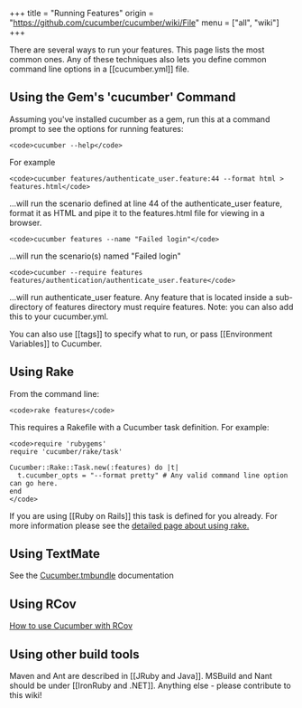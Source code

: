 +++
title = "Running Features"
origin = "https://github.com/cucumber/cucumber/wiki/File"
menu = ["all", "wiki"]
+++

There are several ways to run your features. This page lists the most common ones. Any of these techniques also lets you define common command line options in a \[\[cucumber.yml\]\] file.

Using the Gem's 'cucumber' Command
----------------------------------

Assuming you've installed cucumber as a gem, run this at a command prompt to see the options for running features:

    <code>cucumber --help</code>

For example

    <code>cucumber features/authenticate_user.feature:44 --format html > features.html</code>

...will run the scenario defined at line 44 of the authenticate\_user feature, format it as HTML and pipe it to the features.html file for viewing in a browser.

    <code>cucumber features --name "Failed login"</code>

...will run the scenario(s) named "Failed login"

    <code>cucumber --require features features/authentication/authenticate_user.feature</code>

...will run authenticate\_user feature. Any feature that is located inside a sub-directory of features directory must require features. Note: you can also add this to your cucumber.yml.

You can also use \[\[tags\]\] to specify what to run, or pass \[\[Environment Variables\]\] to Cucumber.

Using Rake
----------

From the command line:

    <code>rake features</code>

This requires a Rakefile with a Cucumber task definition. For example:

    <code>require 'rubygems'
    require 'cucumber/rake/task'

    Cucumber::Rake::Task.new(:features) do |t|
      t.cucumber_opts = "--format pretty" # Any valid command line option can go here.
    end
    </code>

If you are using \[\[Ruby on Rails\]\] this task is defined for you already. For more information please see the [detailed page about using rake.](http://wiki.github.com/cucumber/cucumber/using-rake)

Using TextMate
--------------

See the [Cucumber.tmbundle](http://github.com/cucumber/cucumber-tmbundle) documentation

Using RCov
----------

[How to use Cucumber with RCov](http://github.com/cucumber/cucumber/wikis/using-rcov-with-cucumber-and-rails)

Using other build tools
-----------------------

Maven and Ant are described in \[\[JRuby and Java\]\]. MSBuild and Nant should be under \[\[IronRuby and .NET\]\]. Anything else - please contribute to this wiki!

